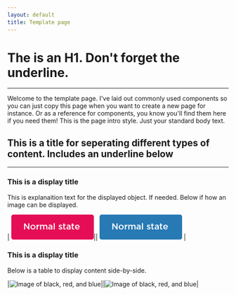 ```yaml
---
layout: default
title: Template page
---
```

# The is an H1. Don't forget the underline. 
---

Welcome to the template page. I've laid out commonly used components so you can just copy this page when you want to create a new page for instance. Or as a reference for components, you know you'll find them here if you need them!
This is the page intro style. Just your standard body text.


## This is a title for seperating different types of content. Includes an underline below
---

### This is a display title
This is explanaition text for the displayed object. If needed. Below if how an image can be displayed.

| ![](components/img/button-primary.png)|| ![](components/img/button-secondary.png) |

### This is a display title
Below is a table to display content side-by-side.

|![Image of black, red, and blue](img/colours_primary.png)||![Image of black, red, and blue](img/colours_primary.png)|
